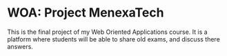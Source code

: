 # WOA: Project MenexaTech

This is the final project of my Web Oriented Applications course. It is a
platform where students will be able to share old exams, and discuss there
answers.
